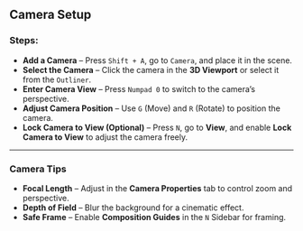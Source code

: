 ## Camera Setup  

### Steps:  

- **Add a Camera** – Press `Shift + A`, go to `Camera`, and place it in the scene.  
- **Select the Camera** – Click the camera in the **3D Viewport** or select it from the `Outliner`.  
- **Enter Camera View** – Press `Numpad 0` to switch to the camera’s perspective.  
- **Adjust Camera Position** – Use `G` (Move) and `R` (Rotate) to position the camera.  
- **Lock Camera to View (Optional)** – Press `N`, go to **View**, and enable **Lock Camera to View** to adjust the camera freely.  

---

### **Camera Tips**  
- **Focal Length** – Adjust in the **Camera Properties** tab to control zoom and perspective.  
- **Depth of Field** – Blur the background for a cinematic effect.  
- **Safe Frame** – Enable **Composition Guides** in the `N` Sidebar for framing.  
